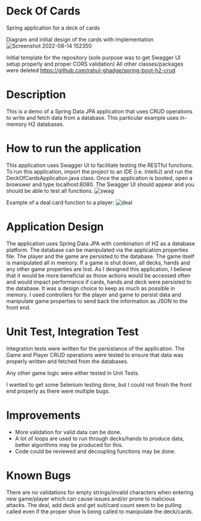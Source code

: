 # Deck Of Cards
Spring application for a deck of cards

Diagram and initial design of the cards with implementation
![Screenshot 2022-08-14 152350](https://user-images.githubusercontent.com/31741107/184551803-a5001aaf-0c7a-4c25-9053-1401c4aa7f91.png)

Initial template for the repository (sole purpose was to get Swagger UI setup properly and proper CORS validation)
All other classes/packages were deleted
https://github.com/rahul-ghadge/spring-boot-h2-crud

# Description 
This is a demo of a Spring Data JPA application that uses CRUD operations to write and 
fetch data from a database.  This particular example uses in-memory H2 databases.

# How to run the application 
This application uses Swagger UI to facilitate testing the RESTful functions. To run this application, import the project to an IDE (i.e. IntelliJ) and run the DeckOfCardsApplication.java class.  Once the application is booted, open a browswer and type localhost:8080.  The Swagger UI should appear and you should be able to test all functions. 
![swag](https://user-images.githubusercontent.com/31741107/184551840-646e9d92-e669-4d64-9c13-aebaffc7eef8.png)

Example of a deal card function to a player:
![deal](https://user-images.githubusercontent.com/31741107/184551885-2fc989db-0b49-4d7b-8b8f-68cafb3c9851.png)

# Application Design
The application uses Spring Data JPA with combination of H2 as a database platform.  The database can be manipulated via the application.properties file.
The player and the game are persisted to the database.  The game itself is manipulated all in memory.  If a game is shut down, all decks, hands and any other game properties are lost.  As I designed this application, I believe that it would be more beneficial as those actions would be accessed often and would impact performance if cards, hands and deck were persisted to the database.  It was a design choice to keep as much as possible in memory.  I used controllers for the player and game to persist data and manipulate game properties to send back the information as JSON to the front end.

# Unit Test, Integration Test
Integration tests were written for the persistance of the application.  The Game and Player CRUD operations were tested to ensure that data was properly written and fetched from the databases. 

Any other game logic were either tested in Unit Tests.

I wanted to get some Selenium testing done, but I could not finish the front end properly as there were multiple bugs.

# Improvements
- More validation for valid data can be done.
- A lot of loops are used to run through decks/hands to produce data, better algorithms may be produced for this.
- Code could be reviewed and decoupling functions may be done.

# Known Bugs
There are no validations for empty strings/invalid characters when entering new game/player which can cause issues and/or prone to malicious attacks.
The deal, add deck and get suit/card count seem to be pulling called even if the proper shoe is being called to manipulate the deck/cards.



